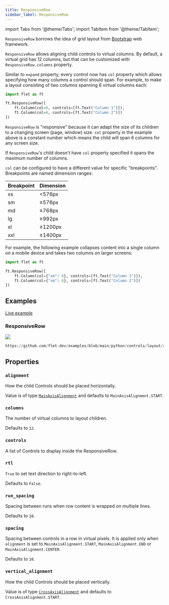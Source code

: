 ```yaml
---
title: ResponsiveRow
sidebar_label: ResponsiveRow
---
```


import Tabs from '@theme/Tabs';
import TabItem from '@theme/TabItem';

`ResponsiveRow` borrows the idea of grid layout from [Bootstrap](https://getbootstrap.com/docs/5.2/layout/grid/) web framework.

`ResponsiveRow` allows aligning child controls to virtual columns. By default, a virtual grid has 12 columns, but that can be customized with `ResponsiveRow.columns` property.

Similar to `expand` property, every control now has `col` property which allows specifying how many columns a control should span. For example, to make a layout consisting of two columns spanning 6 virtual columns each:

```python
import flet as ft

ft.ResponsiveRow([
    ft.Column(col=6, controls=[ft.Text("Column 1")]),
    ft.Column(col=6, controls=[ft.Text("Column 2")])
])
```

`ResponsiveRow` is "responsive" because it can adapt the size of its children to a changing screen (page, window) size. `col` property in the example above is a constant number which means the child will span 6 columns for any screen size.

If `ResponsiveRow`'s child doesn't have `col` property specified it spans the maximum number of columns.

`col` can be configured to have a different value for specific "breakpoints". Breakpoints are named dimension ranges:

| Breakpoint | Dimension |
|---|---|
| xs | \<576px |
| sm | ≥576px |
| md | ≥768px |
| lg | ≥992px |
| xl | ≥1200px |
| xxl | ≥1400px |

For example, the following example collapses content into a single column on a mobile device and takes two columns on larger screens:

```python
import flet as ft

ft.ResponsiveRow([
    ft.Column(col={"sm": 6}, controls=[ft.Text("Column 1")]),
    ft.Column(col={"sm": 6}, controls=[ft.Text("Column 2")])
])
```

## Examples

[Live example](https://flet-controls-gallery.fly.dev/layout/responsiverow)

### ResponsiveRow

<img src="/img/docs/controls/responsive-row/responsive-row.gif" className="screenshot-100"/>



```python reference
https://github.com/flet-dev/examples/blob/main/python/controls/layout/responsive-row/responsive-layout.py
```


## Properties

### `alignment`

How the child Controls should be placed horizontally.

Value is of type [`MainAxisAlignment`](/docs/reference/types/mainaxisalignment) and defaults
to `MainAxisAlignment.START`.

### `columns`

The number of virtual columns to layout children.

Defaults to `12`.

### `controls`

A list of Controls to display inside the ResponsiveRow.

### `rtl`

`True` to set text direction to right-to-left.

Defaults to `False`.

### `run_spacing`

Spacing between runs when row content is wrapped on multiple lines.

Defaults to `10`.

### `spacing`

Spacing between controls in a row in virtual pixels. It is applied only when `alignment` is set
to `MainAxisAlignment.START`, `MainAxisAlignment.END` or `MainAxisAlignment.CENTER`.

Defaults to `10`.

### `vertical_alignment`

How the child Controls should be placed vertically.

Value is of type [`CrossAxisAlignment`](/docs/reference/types/crossaxisalignment) and defaults
to `CrossAxisAlignment.START`.